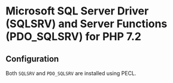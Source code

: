 # Microsoft SQL Server Driver (SQLSRV) and Server Functions (PDO_SQLSRV) for PHP 7.2

## Configuration

Both `SQLSRV` and `PDO_SQLSRV` are installed using PECL.

